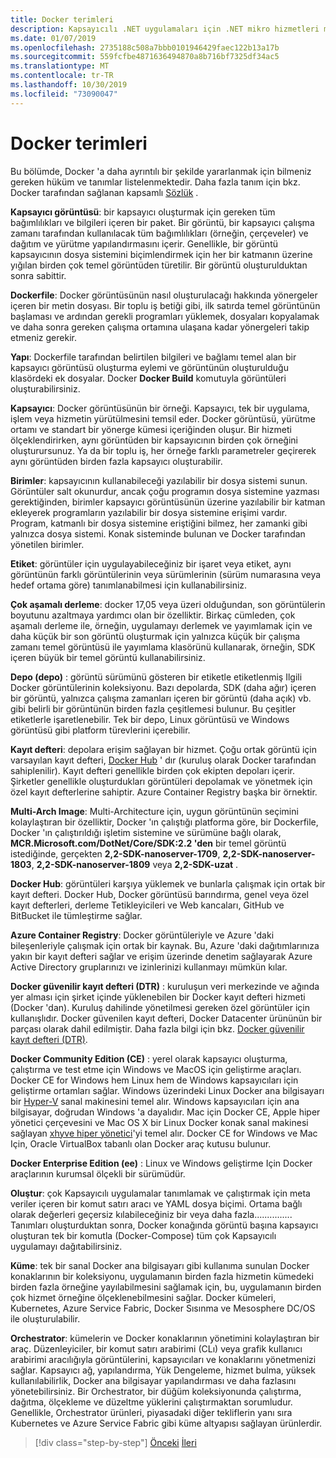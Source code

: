 ```yaml
---
title: Docker terimleri
description: Kapsayıcılı .NET uygulamaları için .NET mikro hizmetleri mimarisi | Docker terminolojisi
ms.date: 01/07/2019
ms.openlocfilehash: 2735188c508a7bbb0101946429faec122b13a17b
ms.sourcegitcommit: 559fcfbe4871636494870a8b716bf7325df34ac5
ms.translationtype: MT
ms.contentlocale: tr-TR
ms.lasthandoff: 10/30/2019
ms.locfileid: "73090047"
---
```

# <a name="docker-terminology"></a>Docker terimleri

Bu bölümde, Docker 'a daha ayrıntılı bir şekilde yararlanmak için bilmeniz gereken hüküm ve tanımlar listelenmektedir. Daha fazla tanım için bkz. Docker tarafından sağlanan kapsamlı [Sözlük](https://docs.docker.com/glossary/) .

**Kapsayıcı görüntüsü**: bir kapsayıcı oluşturmak için gereken tüm bağımlılıkları ve bilgileri içeren bir paket. Bir görüntü, bir kapsayıcı çalışma zamanı tarafından kullanılacak tüm bağımlılıkları (örneğin, çerçeveler) ve dağıtım ve yürütme yapılandırmasını içerir. Genellikle, bir görüntü kapsayıcının dosya sistemini biçimlendirmek için her bir katmanın üzerine yığılan birden çok temel görüntüden türetilir. Bir görüntü oluşturulduktan sonra sabittir.

**Dockerfile**: Docker görüntüsünün nasıl oluşturulacağı hakkında yönergeler içeren bir metin dosyası. Bir toplu iş betiği gibi, ilk satırda temel görüntünün başlaması ve ardından gerekli programları yüklemek, dosyaları kopyalamak ve daha sonra gereken çalışma ortamına ulaşana kadar yönergeleri takip etmeniz gerekir.

**Yapı**: Dockerfile tarafından belirtilen bilgileri ve bağlamı temel alan bir kapsayıcı görüntüsü oluşturma eylemi ve görüntünün oluşturulduğu klasördeki ek dosyalar. Docker **Docker Build** komutuyla görüntüleri oluşturabilirsiniz.

**Kapsayıcı**: Docker görüntüsünün bir örneği. Kapsayıcı, tek bir uygulama, işlem veya hizmetin yürütülmesini temsil eder. Docker görüntüsü, yürütme ortamı ve standart bir yönerge kümesi içeriğinden oluşur. Bir hizmeti ölçeklendirirken, aynı görüntüden bir kapsayıcının birden çok örneğini oluşturursunuz. Ya da bir toplu iş, her örneğe farklı parametreler geçirerek aynı görüntüden birden fazla kapsayıcı oluşturabilir.

**Birimler**: kapsayıcının kullanabileceği yazılabilir bir dosya sistemi sunun. Görüntüler salt okunurdur, ancak çoğu programın dosya sistemine yazması gerektiğinden, birimler kapsayıcı görüntüsünün üzerine yazılabilir bir katman ekleyerek programların yazılabilir bir dosya sistemine erişimi vardır. Program, katmanlı bir dosya sistemine eriştiğini bilmez, her zamanki gibi yalnızca dosya sistemi. Konak sisteminde bulunan ve Docker tarafından yönetilen birimler.

**Etiket**: görüntüler için uygulayabileceğiniz bir işaret veya etiket, aynı görüntünün farklı görüntülerinin veya sürümlerinin (sürüm numarasına veya hedef ortama göre) tanımlanabilmesi için kullanabilirsiniz.

**Çok aşamalı derleme**: docker 17,05 veya üzeri olduğundan, son görüntülerin boyutunu azaltmaya yardımcı olan bir özelliktir. Birkaç cümleden, çok aşamalı derleme ile, örneğin, uygulamayı derlemek ve yayımlamak için ve daha küçük bir son görüntü oluşturmak için yalnızca küçük bir çalışma zamanı temel görüntüsü ile yayımlama klasörünü kullanarak, örneğin, SDK içeren büyük bir temel görüntü kullanabilirsiniz.

**Depo (depo)** : görüntü sürümünü gösteren bir etiketle etiketlenmiş Ilgili Docker görüntülerinin koleksiyonu. Bazı depolarda, SDK (daha ağır) içeren bir görüntü, yalnızca çalışma zamanları içeren bir görüntü (daha açık) vb. gibi belirli bir görüntünün birden fazla çeşitlemesi bulunur. Bu çeşitler etiketlerle işaretlenebilir. Tek bir depo, Linux görüntüsü ve Windows görüntüsü gibi platform türevlerini içerebilir.

**Kayıt defteri**: depolara erişim sağlayan bir hizmet. Çoğu ortak görüntü için varsayılan kayıt defteri, [Docker Hub](https://hub.docker.com/) ' dır (kuruluş olarak Docker tarafından sahiplenilir). Kayıt defteri genellikle birden çok ekipten depoları içerir. Şirketler genellikle oluşturdukları görüntüleri depolamak ve yönetmek için özel kayıt defterlerine sahiptir. Azure Container Registry başka bir örnektir.

**Multi-Arch Image**: Multi-Architecture için, uygun görüntünün seçimini kolaylaştıran bir özelliktir, Docker 'ın çalıştığı platforma göre, bir Dockerfile, Docker 'ın çalıştırıldığı işletim sistemine ve sürümüne bağlı olarak, **MCR.Microsoft.com/DotNet/Core/SDK:2.2 'den** bir temel görüntü istediğinde, gerçekten **2,2-SDK-nanoserver-1709**, **2,2-SDK-nanoserver-1803**, **2,2-SDK-nanoserver-1809** veya **2,2-SDK-uzat** .

**Docker Hub**: görüntüleri karşıya yüklemek ve bunlarla çalışmak için ortak bir kayıt defteri. Docker Hub, Docker görüntüsü barındırma, genel veya özel kayıt defterleri, derleme Tetikleyicileri ve Web kancaları, GitHub ve BitBucket ile tümleştirme sağlar.

**Azure Container Registry**: Docker görüntüleriyle ve Azure 'daki bileşenleriyle çalışmak için ortak bir kaynak. Bu, Azure 'daki dağıtımlarınıza yakın bir kayıt defteri sağlar ve erişim üzerinde denetim sağlayarak Azure Active Directory gruplarınızı ve izinlerinizi kullanmayı mümkün kılar.

**Docker güvenilir kayıt defteri (DTR)** : kuruluşun veri merkezinde ve ağında yer alması için şirket içinde yüklenebilen bir Docker kayıt defteri hizmeti (Docker 'dan). Kuruluş dahilinde yönetilmesi gereken özel görüntüler için kullanışlıdır. Docker güvenilen kayıt defteri, Docker Datacenter ürününün bir parçası olarak dahil edilmiştir. Daha fazla bilgi için bkz. [Docker güvenilir kayıt defteri (DTR)](https://docs.docker.com/docker-trusted-registry/overview/).

**Docker Community Edition (CE)** : yerel olarak kapsayıcı oluşturma, çalıştırma ve test etme için Windows ve MacOS için geliştirme araçları. Docker CE for Windows hem Linux hem de Windows kapsayıcıları için geliştirme ortamları sağlar. Windows üzerindeki Linux Docker ana bilgisayarı bir [Hyper-V](https://www.microsoft.com/cloud-platform/server-virtualization) sanal makinesini temel alır. Windows kapsayıcıları için ana bilgisayar, doğrudan Windows 'a dayalıdır. Mac için Docker CE, Apple hiper yönetici çerçevesini ve Mac OS X bir Linux Docker konak sanal makinesi sağlayan [xhyve hiper yönetici](https://github.com/mist64/xhyve)'yi temel alır. Docker CE for Windows ve Mac Için, Oracle VirtualBox tabanlı olan Docker araç kutusu bulunur.

**Docker Enterprise Edition (ee)** : Linux ve Windows geliştirme Için Docker araçlarının kurumsal ölçekli bir sürümüdür.

**Oluştur**: çok Kapsayıcılı uygulamalar tanımlamak ve çalıştırmak için meta veriler içeren bir komut satırı aracı ve YAML dosya biçimi. Ortama bağlı olarak değerleri geçersiz kılabileceğiniz bir veya daha fazla............... Tanımları oluşturduktan sonra, Docker konağında görüntü başına kapsayıcı oluşturan tek bir komutla (Docker-Compose) tüm çok Kapsayıcılı uygulamayı dağıtabilirsiniz.

**Küme**: tek bir sanal Docker ana bilgisayarı gibi kullanıma sunulan Docker konaklarının bir koleksiyonu, uygulamanın birden fazla hizmetin kümedeki birden fazla örneğine yayılabilmesini sağlamak için, bu, uygulamanın birden çok hizmet örneğine ölçeklenebilmesini sağlar. Docker kümeleri, Kubernetes, Azure Service Fabric, Docker Sısınma ve Mesosphere DC/OS ile oluşturulabilir.

**Orchestrator**: kümelerin ve Docker konaklarının yönetimini kolaylaştıran bir araç. Düzenleyiciler, bir komut satırı arabirimi (CLı) veya grafik kullanıcı arabirimi aracılığıyla görüntülerini, kapsayıcıları ve konaklarını yönetmenizi sağlar. Kapsayıcı ağ, yapılandırma, Yük Dengeleme, hizmet bulma, yüksek kullanılabilirlik, Docker ana bilgisayar yapılandırması ve daha fazlasını yönetebilirsiniz. Bir Orchestrator, bir düğüm koleksiyonunda çalıştırma, dağıtma, ölçekleme ve düzeltme yüklerini çalıştırmaktan sorumludur. Genellikle, Orchestrator ürünleri, piyasadaki diğer tekliflerin yanı sıra Kubernetes ve Azure Service Fabric gibi küme altyapısı sağlayan ürünlerdir.

>[!div class="step-by-step"]
>[Önceki](docker-defined.md)
>[İleri](docker-containers-images-registries.md)
